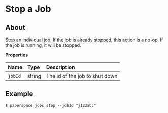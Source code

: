 # Stop a Job

## About

Stop an individual job. If the job is already stopped, this action is a no-op. If the job is running, it will be stopped.

**Properties**

| Name | Type | Description |
| :--- | :--- | :--- |
| `jobId` | string | The id of the job to shut down |

## Example

```text
$ paperspace jobs stop --jobId "j123abc"
```

